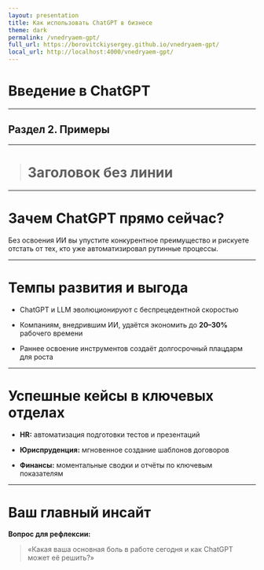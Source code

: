 ```yaml
---
layout: presentation
title: Как использовать ChatGPT в бизнесе
theme: dark
permalink: /vnedryaem-gpt/
full_url: https://borovitckiysergey.github.io/vnedryaem-gpt/
local_url: http://localhost:4000/vnedryaem-gpt/
---
```



# Введение в ChatGPT 
___

<section class="slide-highlight headline-only slide-centered">
  <div class="container">
    <h1>Раздел 2. Примеры</h1>
  </div>
</section>



___

> # Заголовок без линии

___
# Зачем ChatGPT прямо сейчас?

Без освоения ИИ вы упустите конкурентное преимущество и рискуете отстать от тех, кто уже автоматизировал рутинные процессы.

---

# Темпы развития и выгода

- ChatGPT и LLM эволюционируют с беспрецедентной скоростью
    
- Компаниям, внедрившим ИИ, удаётся экономить до **20–30%** рабочего времени
    
- Раннее освоение инструментов создаёт долгосрочный плацдарм для роста
    

---

# Успешные кейсы в ключевых отделах

- **HR:** автоматизация подготовки тестов и презентаций
    
- **Юриспруденция:** мгновенное создание шаблонов договоров
    
- **Финансы:** моментальные сводки и отчёты по ключевым показателям
    

---

# Ваш главный инсайт

**Вопрос для рефлексии:**

> «Какая ваша основная боль в работе сегодня и как ChatGPT может её решить?»